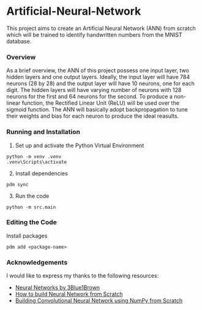 # Artificial-Neural-Network
This project aims to create an Artificial Neural Network (ANN) from scratch which will be trained to identify handwritten numbers from the MNIST database. 

### Overview

As a brief overview, the ANN of this project possess one input layer, two hidden layers and one output layers. Ideally, the input layer will have 784 neurons (28 by 28) and the output layer will have 10 neurons, one for each digit. The hidden layers will have varying number of neurons with 128 neurons for the first and 64 neurons for the second. To produce a non-linear function, the Rectified Linear Unit (ReLU) will be used over the sigmoid function. The ANN will basically adopt backpropagation to tune their weights and bias for each neuron to produce the ideal reasults. 

### Running and Installation

1. Set up and activate the Python Virtual Environment
```
python -m venv .venv
.venv\Scripts\activate
```

2. Install dependencies
```
pdm sync
```

3. Run the code
```
python -m src.main
```

### Editing the Code

Install packages
```
pdm add <package-name>
```

### Acknowledgements
I would like to express my thanks to the following resources:

- [Neural Networks by 3Blue1Brown](https://www.3blue1brown.com/topics/neural-networks)
- [How to build Neural Network from Scratch](https://www.freecodecamp.org/news/building-a-neural-network-from-scratch/)
- [Building Convolutional Neural Network using NumPy from Scratch](https://www.linkedin.com/pulse/building-convolutional-neural-network-using-numpy-from-ahmed-gad)
